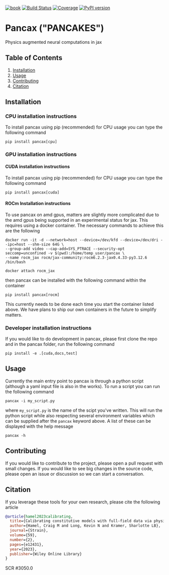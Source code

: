 [![book](https://img.shields.io/badge/pancax-Book-blue?logo=mdbook&logoColor=000000)](https://sandialabs.github.io/pancax)
[![Build Status](https://github.com/sandialabs/pancax/workflows/CI/badge.svg)](https://github.com/sandialabs/pancax/actions?query=workflow%3ACI)
[![Coverage](https://codecov.io/gh/sandialabs/pancax/branch/main/graph/badge.svg)](https://codecov.io/gh/sandialabs/pancax)
[![PyPI version](https://badge.fury.io/py/pancax.svg)](https://pypi.org/project/pancax/)

# Pancax ("PANCAKES")
Physics augmented neural computations in jax

## Table of Contents
1. [Installation](#installation)
2. [Usage](#usage)
3. [Contributing](#contributing)
4. [Citation](#citation)

## Installation
### CPU installation instructions
To install pancax using pip (recommended) for CPU usage you can type the following command

``pip install pancax[cpu]``

### GPU installation instructions
#### CUDA installation instructions
To install pancax using pip (recommended) for CPU usage you can type the following command

``pip install pancax[cuda]``

#### ROCm Installation instructions
To use pancax on amd gpus, matters are slightly more complicated due to the amd gpus being supported in an experimental status for jax. This requires using a docker container. The necessary commands to achieve this are the following
```
docker run -it -d --network=host --device=/dev/kfd --device=/dev/dri --ipc=host --shm-size 64G \
--group-add video --cap-add=SYS_PTRACE --security-opt seccomp=unconfined -v $(pwd):/home/temp_user/pancax \
--name rocm_jax rocm/jax-community:rocm6.2.3-jax0.4.33-py3.12.6 /bin/bash

docker attach rocm_jax
```
then pancax can be installed with the following command within the container

``pip install pancax[rocm]``

This currently needs to be done each time you start the container listed above. We have plans to ship our own containers in the future to simplify matters.

### Developer installation instructions
If you would like to do development in pancax, please first clone the repo and in the pancax 
folder, run the following command

``pip install -e .[cuda,docs,test]``

## Usage
Currently the main entry point to pancax is through a python script (although a yaml input file is also in the works).
To run a script you can run the following command

``pancax -i my_script.py``

where ``my_script.py`` is the name of the scipt you've written. This will run the python script while also 
respecting several environment variables which can be supplied after the ``pancax`` keyword above. A list of
these can be displayed with the help message

``pancax -h``

## Contributing
If you would like to contribute to the project, please open a pull request with small changes. If you would like to see big changes in the source code, please open an issue or discussion so we can start a conversation.

## Citation
If you leverage these tools for your own research, please cite the following article
```bibtex
@article{hamel2023calibrating,
  title={Calibrating constitutive models with full-field data via physics informed neural networks},
  author={Hamel, Craig M and Long, Kevin N and Kramer, Sharlotte LB},
  journal={Strain},
  volume={59},
  number={2},
  pages={e12431},
  year={2023},
  publisher={Wiley Online Library}
}
```
SCR #3050.0
